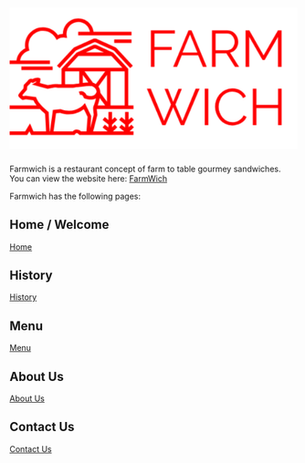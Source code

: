 # ![logo](https://github.com/perrautc/farmwich/blob/master/images/Farmwich.png)

Farmwich is a restaurant concept of farm to table gourmey sandwiches. You can view the website here: [FarmWich](https://perrautc.github.io/farmwich/)

Farmwich has the following pages:

## Home / Welcome
[Home](https://perrautc.github.io/farmwich/index.html)

## History
[History](https://perrautc.github.io/farmwich/history.html)

## Menu
[Menu](https://perrautc.github.io/farmwich/menu.html)

## About Us
[About Us](https://perrautc.github.io/farmwich/aboutus.html)

## Contact Us
[Contact Us](https://perrautc.github.io/farmwich/contactus.html)